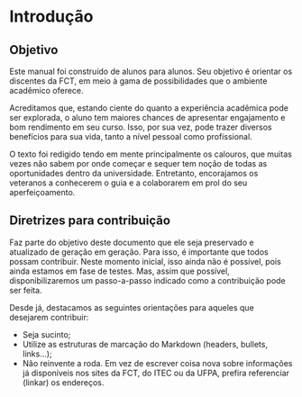 # <a name="_heading=h.1fob9te"></a>Introdução
## <a name="_heading=h.uz7gn521sptx"></a>Objetivo
Este manual foi construído de alunos para alunos. Seu objetivo é orientar os discentes da FCT, em meio à gama de possibilidades que o ambiente acadêmico oferece.

Acreditamos que, estando ciente do quanto a experiência acadêmica pode ser explorada, o aluno tem maiores chances de apresentar engajamento e bom rendimento em seu curso. Isso, por sua vez, pode trazer diversos benefícios para sua vida, tanto a nível pessoal como profissional.

O texto foi redigido tendo em mente principalmente os calouros, que muitas vezes não sabem por onde começar e sequer tem noção de todas as oportunidades dentro da universidade. Entretanto, encorajamos os veteranos a conhecerem o guia e a colaborarem em prol do seu aperfeiçoamento.

## <a name="_heading=h.3znysh7"></a>Diretrizes para contribuição
Faz parte do objetivo deste documento que ele seja preservado e atualizado de geração em geração. Para isso, é importante que todos possam contribuir. Neste momento inicial, isso ainda não é possível, pois ainda estamos em fase de testes. Mas, assim que possível, disponibilizaremos um passo-a-passo indicado como a contribuição pode ser feita.

Desde já, destacamos as seguintes orientações para aqueles que desejarem contribuir:
- Seja sucinto;
- Utilize as estruturas de marcação do Markdown (headers, bullets, links...);
- Não reinvente a roda. Em vez de escrever coisa nova sobre informações já disponíveis nos sites da FCT, do ITEC ou da UFPA, prefira referenciar (linkar) os endereços.